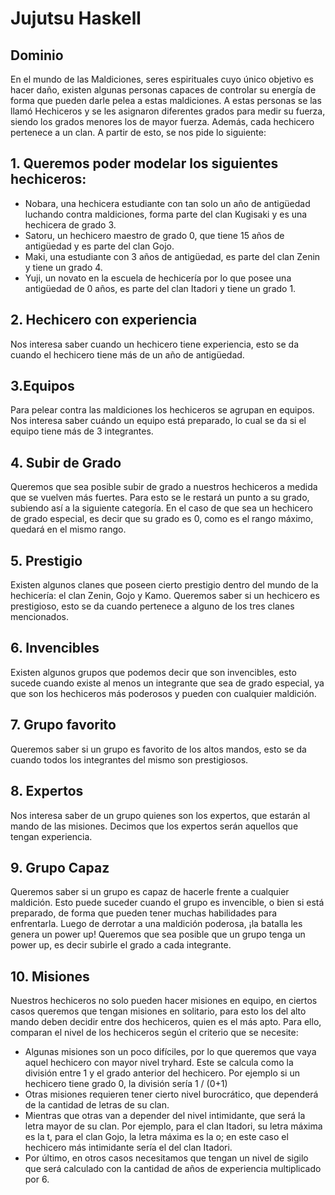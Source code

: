 # Jujutsu Haskell
## Dominio
En el mundo de las Maldiciones, seres espirituales cuyo único objetivo es hacer daño, existen algunas personas capaces de controlar su energía de forma que pueden darle pelea a estas maldiciones. A estas personas se las llamó Hechiceros y se les asignaron diferentes grados para medir su fuerza, siendo los grados menores los de mayor fuerza. Además, cada hechicero pertenece a un clan. A partir de esto, se nos pide lo siguiente:

## 1. Queremos poder modelar los siguientes hechiceros:  
- Nobara, una  hechicera estudiante con tan solo un año de antigüedad luchando contra maldiciones, forma parte del clan Kugisaki y es una hechicera de grado 3.
- Satoru, un hechicero maestro de grado 0, que tiene 15 años de antigüedad y es parte del clan Gojo.
- Maki, una estudiante con 3 años de antigüedad, es parte del clan Zenin y tiene un grado 4.
- Yuji, un novato en la escuela de hechicería por lo que posee una antigüedad de 0 años, es parte del clan Itadori y tiene un grado 1.

## 2. Hechicero con experiencia
Nos interesa saber cuando un hechicero tiene experiencia, esto se da cuando el hechicero tiene más de un año de antigüedad.

## 3.Equipos 
Para pelear contra las maldiciones los hechiceros se agrupan en equipos. Nos interesa saber cuándo un equipo está preparado, lo cual se da si el equipo tiene más de 3 integrantes.

## 4. Subir de Grado
Queremos que sea posible subir de grado a nuestros hechiceros a medida que se vuelven más fuertes. Para esto se le restará un punto a su grado, subiendo así a la siguiente categoría. En el caso de que sea un hechicero de grado especial, es decir que su grado es 0, como es el rango máximo, quedará en el mismo rango.

## 5. Prestigio
Existen algunos clanes que poseen cierto prestigio dentro del mundo de la hechicería: el clan Zenin, Gojo y Kamo. Queremos saber si un hechicero es prestigioso, esto se da cuando pertenece a alguno de los tres clanes mencionados.

## 6. Invencibles
Existen algunos grupos que podemos decir que son invencibles, esto sucede cuando existe al menos un integrante que sea de grado especial, ya que son los hechiceros más poderosos y pueden con cualquier maldición.

## 7. Grupo favorito
Queremos saber si un grupo es favorito de los altos mandos, esto se da cuando todos los integrantes del mismo son prestigiosos.

## 8. Expertos
Nos interesa saber de un grupo quienes son los expertos, que estarán al mando de las misiones. Decimos que los expertos serán aquellos que tengan experiencia.

## 9. Grupo Capaz
Queremos saber si un grupo es capaz de hacerle frente a cualquier maldición. Esto puede suceder cuando el grupo es invencible, o bien si está preparado, de forma que pueden tener muchas habilidades para enfrentarla.
Luego de derrotar a una maldición poderosa, ¡la batalla les genera un power up! Queremos que sea posible que un grupo tenga un power up, es decir subirle el grado a cada integrante.

## 10. Misiones
Nuestros hechiceros no solo pueden hacer misiones en equipo, en ciertos casos queremos que tengan misiones en solitario, para esto los del alto mando deben decidir entre dos hechiceros, quien es el más apto. Para ello, comparan el nivel de los hechiceros según el criterio que se necesite:
- Algunas misiones son un poco difíciles, por lo que queremos que vaya aquel hechicero con mayor nivel tryhard. Este se calcula como la división entre 1 y el grado anterior del hechicero. Por ejemplo si un hechicero tiene grado 0, la división sería 1 / (0+1)
- Otras misiones requieren tener cierto nivel burocrático, que dependerá de la cantidad de letras de su clan.
- Mientras que otras van a depender del nivel intimidante, que será la letra mayor de su clan. Por ejemplo, para el clan Itadori, su letra máxima es la t, para el clan Gojo, la letra máxima es la o; en este caso el hechicero más intimidante sería el del clan Itadori.
- Por último, en otros casos necesitamos que tengan un nivel de sigilo que será calculado con la cantidad de años de experiencia multiplicado por 6.
